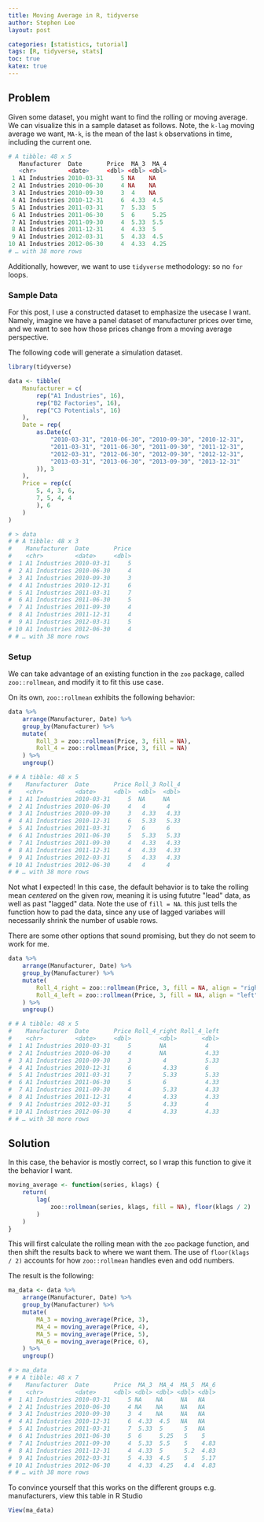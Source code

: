 ```yaml
---
title: Moving Average in R, tidyverse
author: Stephen Lee
layout: post

categories: [statistics, tutorial]
tags: [R, tidyverse, stats]
toc: true
katex: true
---
```


## Problem  

Given some dataset, you might want to find the rolling or moving average. We can visualize this in a sample dataset as follows. Note, the `k-lag` moving average we want, `MA-k`, is the mean of the last `k` observations in time, including the current one.  

```r 
# A tibble: 48 x 5
   Manufacturer  Date       Price  MA_3  MA_4
   <chr>         <date>     <dbl> <dbl> <dbl>
 1 A1 Industries 2010-03-31     5 NA    NA   
 2 A1 Industries 2010-06-30     4 NA    NA   
 3 A1 Industries 2010-09-30     3  4    NA   
 4 A1 Industries 2010-12-31     6  4.33  4.5 
 5 A1 Industries 2011-03-31     7  5.33  5   
 6 A1 Industries 2011-06-30     5  6     5.25
 7 A1 Industries 2011-09-30     4  5.33  5.5 
 8 A1 Industries 2011-12-31     4  4.33  5   
 9 A1 Industries 2012-03-31     5  4.33  4.5 
10 A1 Industries 2012-06-30     4  4.33  4.25
# … with 38 more rows
```

Additionally, however, we want to use `tidyverse` methodology: so no `for` loops. 

### Sample Data

For this post, I use a constructed dataset to emphasize the usecase I want. Namely, imagine we have a panel dataset of manufacturer prices over time, and we want to see how those prices change from a moving average perspective. 

The following code will generate a simulation dataset.

```r 
library(tidyverse)

data <- tibble(
    Manufacturer = c(
        rep("A1 Industries", 16),
        rep("B2 Factories", 16),
        rep("C3 Potentials", 16)
    ),
    Date = rep(
        as.Date(c(
            "2010-03-31", "2010-06-30", "2010-09-30", "2010-12-31",
            "2011-03-31", "2011-06-30", "2011-09-30", "2011-12-31",
            "2012-03-31", "2012-06-30", "2012-09-30", "2012-12-31",
            "2013-03-31", "2013-06-30", "2013-09-30", "2013-12-31"
        )), 3
    ),
    Price = rep(c(
        5, 4, 3, 6,
        7, 5, 4, 4
        ), 6
    )
)

# > data 
# # A tibble: 48 x 3
#    Manufacturer  Date       Price
#    <chr>         <date>     <dbl>
#  1 A1 Industries 2010-03-31     5
#  2 A1 Industries 2010-06-30     4
#  3 A1 Industries 2010-09-30     3
#  4 A1 Industries 2010-12-31     6
#  5 A1 Industries 2011-03-31     7
#  6 A1 Industries 2011-06-30     5
#  7 A1 Industries 2011-09-30     4
#  8 A1 Industries 2011-12-31     4
#  9 A1 Industries 2012-03-31     5
# 10 A1 Industries 2012-06-30     4
# # … with 38 more rows
```

### Setup

We can take advantage of an existing function in the `zoo` package, called `zoo::rollmean`, and modify it to fit this use case. 

On its own, `zoo::rollmean` exhibits the following behavior: 
```r
data %>%
    arrange(Manufacturer, Date) %>%
    group_by(Manufacturer) %>%
    mutate(
        Roll_3 = zoo::rollmean(Price, 3, fill = NA),
        Roll_4 = zoo::rollmean(Price, 3, fill = NA)
    ) %>%
    ungroup()

# # A tibble: 48 x 5
#    Manufacturer  Date       Price Roll_3 Roll_4
#    <chr>         <date>     <dbl>  <dbl>  <dbl>
#  1 A1 Industries 2010-03-31     5  NA     NA   
#  2 A1 Industries 2010-06-30     4   4      4   
#  3 A1 Industries 2010-09-30     3   4.33   4.33
#  4 A1 Industries 2010-12-31     6   5.33   5.33
#  5 A1 Industries 2011-03-31     7   6      6   
#  6 A1 Industries 2011-06-30     5   5.33   5.33
#  7 A1 Industries 2011-09-30     4   4.33   4.33
#  8 A1 Industries 2011-12-31     4   4.33   4.33
#  9 A1 Industries 2012-03-31     5   4.33   4.33
# 10 A1 Industries 2012-06-30     4   4      4   
# # … with 38 more rows
```

Not what I expected! In this case, the default behavior is to take the rolling mean *centered* on the given row, meaning it is using fututre "lead" data, as well as past "lagged" data. Note the use of `fill = NA`. this just tells the function how to pad the data, since any use of lagged variabes will necessarily shrink the number of usable rows. 

There are some other options that sound promising, but they do not seem to work for me. 

```r
data %>%
    arrange(Manufacturer, Date) %>%
    group_by(Manufacturer) %>%
    mutate(
        Roll_4_right = zoo::rollmean(Price, 3, fill = NA, align = "right"),
        Roll_4_left = zoo::rollmean(Price, 3, fill = NA, align = "left")
    ) %>%
    ungroup()

# # A tibble: 48 x 5
#    Manufacturer  Date       Price Roll_4_right Roll_4_left
#    <chr>         <date>     <dbl>        <dbl>       <dbl>
#  1 A1 Industries 2010-03-31     5        NA           4   
#  2 A1 Industries 2010-06-30     4        NA           4.33
#  3 A1 Industries 2010-09-30     3         4           5.33
#  4 A1 Industries 2010-12-31     6         4.33        6   
#  5 A1 Industries 2011-03-31     7         5.33        5.33
#  6 A1 Industries 2011-06-30     5         6           4.33
#  7 A1 Industries 2011-09-30     4         5.33        4.33
#  8 A1 Industries 2011-12-31     4         4.33        4.33
#  9 A1 Industries 2012-03-31     5         4.33        4   
# 10 A1 Industries 2012-06-30     4         4.33        4.33
# # … with 38 more rows
```

## Solution 

In this case, the behavior is mostly correct, so I wrap this function to give it the behavior I want. 

```r
moving_average <- function(series, klags) {
    return(
        lag(
            zoo::rollmean(series, klags, fill = NA), floor(klags / 2)
        )
    )
}
```

This will first calculate the rolling mean with the `zoo` package function, and then shift the results back to where we want them. The use of `floor(klags / 2)` accounts for how `zoo::rollmean` handles even and odd numbers. 

The result is the following: 

```r
ma_data <- data %>%
    arrange(Manufacturer, Date) %>%
    group_by(Manufacturer) %>%
    mutate(
        MA_3 = moving_average(Price, 3),
        MA_4 = moving_average(Price, 4),
        MA_5 = moving_average(Price, 5),
        MA_6 = moving_average(Price, 6),
    ) %>%
    ungroup()

# > ma_data 
# # A tibble: 48 x 7
#    Manufacturer  Date       Price  MA_3  MA_4  MA_5  MA_6
#    <chr>         <date>     <dbl> <dbl> <dbl> <dbl> <dbl>
#  1 A1 Industries 2010-03-31     5 NA    NA     NA   NA   
#  2 A1 Industries 2010-06-30     4 NA    NA     NA   NA   
#  3 A1 Industries 2010-09-30     3  4    NA     NA   NA   
#  4 A1 Industries 2010-12-31     6  4.33  4.5   NA   NA   
#  5 A1 Industries 2011-03-31     7  5.33  5      5   NA   
#  6 A1 Industries 2011-06-30     5  6     5.25   5    5   
#  7 A1 Industries 2011-09-30     4  5.33  5.5    5    4.83
#  8 A1 Industries 2011-12-31     4  4.33  5      5.2  4.83
#  9 A1 Industries 2012-03-31     5  4.33  4.5    5    5.17
# 10 A1 Industries 2012-06-30     4  4.33  4.25   4.4  4.83
# # … with 38 more rows
```

To convince yourself that this works on the different groups e.g. manufacturers, view this table in R Studio 

```r 
View(ma_data)
```



